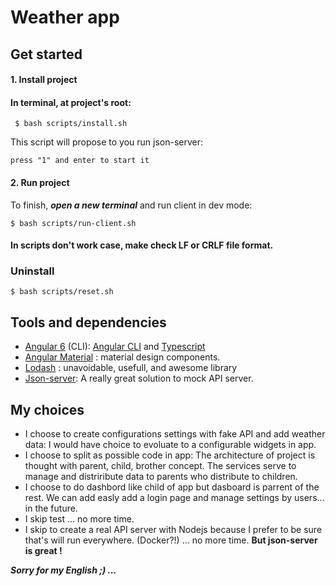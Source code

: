# Weather app

## Get started

#### 1. Install project

#### In terminal, at project's root:

```
 $ bash scripts/install.sh
```

This script will propose to you run json-server:

```
press "1" and enter to start it
```

#### 2. Run project

To finish, ***open a new terminal*** and run client in dev mode:

```
$ bash scripts/run-client.sh
```
#### **In scripts don't work case, make check LF or CRLF file format.**

### Uninstall

```
$ bash scripts/reset.sh
```

## Tools and dependencies

- [Angular 6](https://angular.io/) (CLI): [Angular CLI](https://cli.angular.io/)  and [Typescript](https://www.typescriptlang.org/)
- [Angular Material](https://material.angular.io/) : material design components.
- [Lodash](https://lodash.com/docs/4.17.5) : unavoidable, usefull, and awesome library
- [Json-server](https://github.com/typicode/json-server): A really great solution to mock API server. 

## My choices

- I choose to create configurations settings with fake API and add weather data: I would have choice to evoluate to a configurable widgets in app.
- I choose to split as possible code in app: The architecture of project is thought with parent, child, brother concept. The services serve to manage and distriribute data to parents who distribute to children.  
- I choose to do dashbord like child of app but dasboard is parrent of the rest. We can add easly add a login page and manage settings by users... in the future.
- I skip test ... no more time.
- I skip to create a real API server with Nodejs because I prefer to be sure that's will run everywhere. (Docker?!) ... no more time. **But json-server is great !** 

***Sorry for my English ;) ...***
